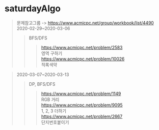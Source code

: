 # saturdayAlgo
>문제참고그룹 -> https://www.acmicpc.net/group/workbook/list/4490
>2020-02-29~2020-03-06
>>BFS/DFS
>>>https://www.acmicpc.net/problem/2583   
영역 구하기   
>>>https://www.acmicpc.net/problem/10026   
적록색약   
   
>2020-03-07~2020-03-13   
>>DP, BFS/DFS
>>>https://www.acmicpc.net/problem/1149   
RGB 거리   
>>>https://www.acmicpc.net/problem/9095   
1, 2, 3 더하기   
>>>https://www.acmicpc.net/problem/2667   
단지번호붙이기   
